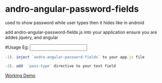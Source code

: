 # andro-angular-password-fields

used to show password while user types then it hides like in android

add  andro-angular-password-fields.js into your application
ensure you are addes jquery, and angular

#Usage
Eg:   <input type="text" change-type time=250>
``` js
-1). inject `andro-angular-password-fields` to your app.js file

-2). add  `pass-type` directive to your text field

```

[Working Demo ](https://codepen.io/edisonpappi/pen/PexxxX?editors=1010)
